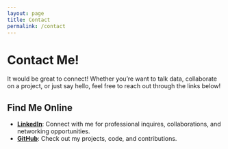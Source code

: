 ```yaml
---
layout: page
title: Contact
permalink: /contact
---
```


# Contact Me!
It would be great to connect! Whether you’re want to talk data, collaborate on a project, or just say hello, feel free to reach out through the links below!

## Find Me Online
- [**LinkedIn**](https://www.linkedin.com/in/alex-brown-b93aa029/): Connect with me for professional inquires, collaborations, and networking opportunities. 
- [**GitHub**](https://github.com/a-bro-0227/a-bro-0227.github.io): Check out my projects, code, and contributions.